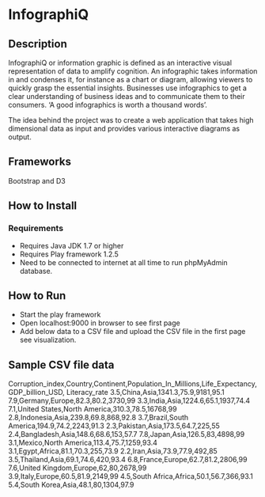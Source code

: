 # InfographiQ

## Description

InfographiQ or information graphic is defined as an interactive visual representation of data to amplify cognition. An infographic takes information in and condenses it, for instance as a chart or diagram, allowing viewers to quickly grasp the essential insights. Businesses
use infographics to get a clear understanding of business ideas and to communicate them to their consumers. ‘A good infographics is worth a thousand words’.

The idea behind the project was to create a web application that takes high dimensional data as input and provides various interactive diagrams as output.

## Frameworks

Bootstrap and D3

## How to Install

### Requirements

* Requires Java JDK 1.7 or higher
* Requires Play framework 1.2.5
* Need to be connected to internet at all time to run phpMyAdmin database.

## How to Run

* Start the play framework
* Open localhost:9000 in browser to see first page
* Add below data to a CSV file and upload the CSV file in the first page see visualization.

## Sample CSV file data

Corruption_index,Country,Continent,Population_In_Millions,Life_Expectancy,GDP_billion_USD,
Literacy_rate
3.5,China,Asia,1341.3,75.9,9181,95.1
7.9,Germany,Europe,82.3,80.2,3730,99
3.3,India,Asia,1224.6,65.1,1937,74.4
7.1,United States,North America,310.3,78.5,16768,99
2.8,Indonesia,Asia,239.8,69.8,868,92.8
3.7,Brazil,South America,194.9,74.2,2243,91.3
2.3,Pakistan,Asia,173.5,64.7,225,55
2.4,Bangladesh,Asia,148.6,68.6,153,57.7
7.8,Japan,Asia,126.5,83,4898,99
3.1,Mexico,North America,113.4,75.7,1259,93.4
3.1,Egypt,Africa,81.1,70.3,255,73.9
2.2,Iran,Asia,73.9,77.9,492,85
3.5,Thailand,Asia,69.1,74.6,420,93.4
6.8,France,Europe,62.7,81.2,2806,99
7.6,United Kingdom,Europe,62,80,2678,99
3.9,Italy,Europe,60.5,81.9,2149,99
4.5,South Africa,Africa,50.1,56.7,366,93.1
5.4,South Korea,Asia,48.1,80,1304,97.9
